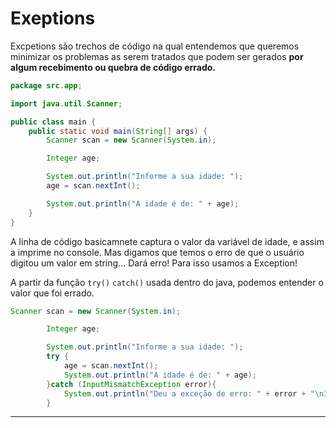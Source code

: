 # Exeptions

Excpetions são trechos de código na qual entendemos que queremos minimizar os problemas as serem tratados
que podem ser gerados **por algum recebimento ou quebra de código errado.**

````java
package src.app;

import java.util.Scanner;

public class main {
    public static void main(String[] args) {
        Scanner scan = new Scanner(System.in);

        Integer age;

        System.out.println("Informe a sua idade: ");
        age = scan.nextInt();

        System.out.println("A idade é de: " + age);
    }
}

````
A linha de código basicamnete captura o valor da variável de idade, e assim a imprime no console. Mas digamos que temos
o erro de que o usuário digitou um valor em string... Dará erro! Para isso usamos a Exception!

A partir da função ``try()`` ``catch()`` usada dentro do java, podemos entender o valor que foi
errado.

````java
Scanner scan = new Scanner(System.in);

        Integer age;

        System.out.println("Informe a sua idade: ");
        try {
            age = scan.nextInt();
            System.out.println("A idade é de: " + age);
        }catch (InputMismatchException error){
            System.out.println("Deu a exceção de erro: " + error + "\nInforme um valor numérico!");
        }
````

---

